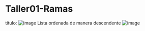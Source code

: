 # Taller01-Ramas
titulo:
![image](https://github.com/DavidSandoval1/Taller01-Ramas/assets/150101008/2a19e862-73af-43af-a4b7-30e340a1dad0)
Lista ordenada de manera descendente
![image](https://github.com/DavidSandoval1/Taller01-Ramas/assets/144569819/7b795312-18bc-4214-9dc2-d6948642d5da)

